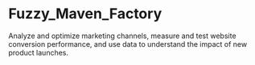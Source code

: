 # Fuzzy_Maven_Factory
Analyze and optimize marketing channels, measure and test website conversion performance, and use data to understand the impact of new product launches.
